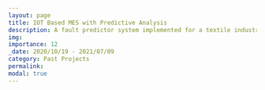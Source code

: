 ```yaml
---
layout: page
title: IOT Based MES with Predictive Analysis
description: A fault predictor system implemented for a textile industry
img: 
importance: 12
_date: 2020/10/19 - 2021/07/09
category: Past Projects
permalink: 
modal: true
---
```

